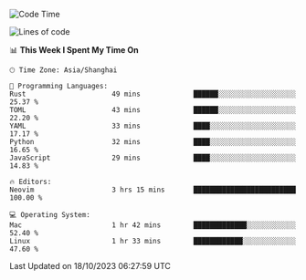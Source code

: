 <!--START_SECTION:waka-->
![Code Time](http://img.shields.io/badge/Code%20Time-1%2C635%20hrs%2023%20mins-blue)

![Lines of code](https://img.shields.io/badge/From%20Hello%20World%20I%27ve%20Written-287.6%20thousand%20lines%20of%20code-blue)

📊 **This Week I Spent My Time On** 

```text
🕑︎ Time Zone: Asia/Shanghai

💬 Programming Languages: 
Rust                     49 mins             ██████░░░░░░░░░░░░░░░░░░░   25.37 % 
TOML                     43 mins             ██████░░░░░░░░░░░░░░░░░░░   22.20 % 
YAML                     33 mins             ████░░░░░░░░░░░░░░░░░░░░░   17.17 % 
Python                   32 mins             ████░░░░░░░░░░░░░░░░░░░░░   16.65 % 
JavaScript               29 mins             ████░░░░░░░░░░░░░░░░░░░░░   14.83 % 

🔥 Editors: 
Neovim                   3 hrs 15 mins       █████████████████████████   100.00 % 

💻 Operating System: 
Mac                      1 hr 42 mins        █████████████░░░░░░░░░░░░   52.40 % 
Linux                    1 hr 33 mins        ████████████░░░░░░░░░░░░░   47.60 % 
```


 Last Updated on 18/10/2023 06:27:59 UTC
<!--END_SECTION:waka-->
